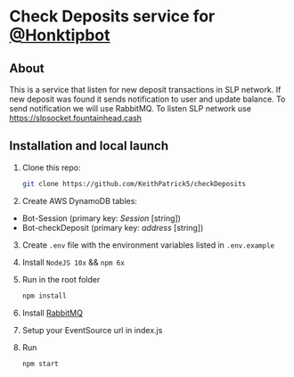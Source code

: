 # Check Deposits service for [@Honktipbot](https://t.me/honktipbot)

## About

This is a service that listen for new deposit transactions in SLP network.
If new deposit was found it sends notification to user and update balance.
To send notification we will use RabbitMQ.
To listen SLP network use https://slpsocket.fountainhead.cash

## Installation and local launch

1. Clone this repo:

   ```bash
   git clone https://github.com/KeithPatrick5/checkDeposits
   ```

2. Create AWS DynamoDB tables:

- Bot-Session (primary key: _Session_ [string])
- Bot-checkDeposit (primary key: _address_ [string])

3. Create `.env` file with the environment variables listed in `.env.example`

4. Install `NodeJS 10x` && `npm 6x`

5. Run in the root folder

   ```bash
   npm install
   ```

6. Install [RabbitMQ](https://www.rabbitmq.com/download.html)

7. Setup your EventSource url in index.js 

8. Run

    ```bash
    npm start
    ```
